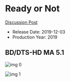 # Ready or Not

[Discussion Post](https://www.avsforum.com/threads/bass-eq-for-filtered-movies.2995212/post-58863880)

* Release Date: 2019-12-03
* Production Year: 2019

## BD/DTS-HD MA 5.1

![img 0](https://i.imgur.com/IQMWgyK.jpg)

![img 1](https://i.imgur.com/ILU51HR.png)

